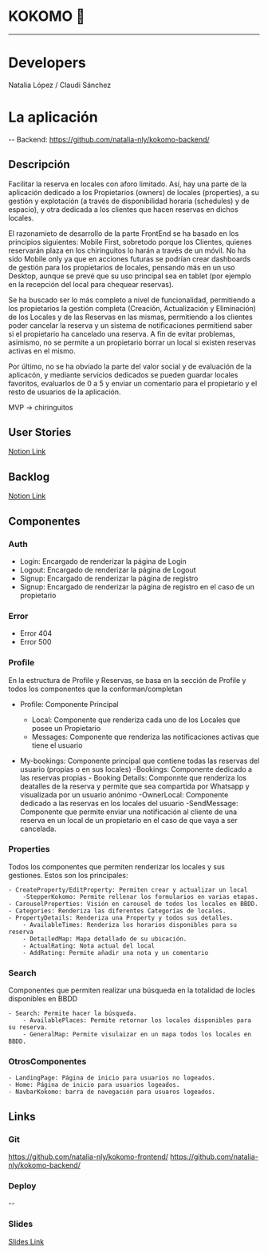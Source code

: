 # KOKOMO 🌴
<hr>

# Developers

Natalia López / Claudi Sánchez

# La aplicación

--
Backend: https://github.com/natalia-nly/kokomo-backend/

## Descripción

Facilitar la reserva en locales con aforo limitado. Así, hay una parte de la aplicación dedicado a los Propietarios (owners) de locales (properties), a su gestión y explotación (a través de disponibilidad horaria (schedules) y de espacio), y otra dedicada a los clientes que hacen reservas en dichos locales.

El razonamieto de desarrollo de la parte FrontEnd se ha basado en los principios siguientes: Mobile First, sobretodo porque los Clientes, quienes reservarán plaza en los chiringuitos lo harán a través de un móvil. No ha sido Mobile only ya que en acciones futuras se podrían crear dashboards de gestión para los propietarios de locales, pensando más en un uso Desktop, aunque se prevé que su uso principal sea en tablet (por ejemplo en la recepción del local para chequear reservas).

Se ha buscado ser lo más completo a nivel de funcionalidad, permitiendo a los propietarios la gestión completa (Creación, Actualización y Eliminación) de los Locales y de las Reservas en las mismas, permitiendo a los clientes poder cancelar la reserva y un sistema de notificaciones permitiend saber si el propietario ha cancelado una reserva. A fin de evitar problemas, asimismo, no se permite a un propietario borrar un local si existen reservas activas en el mismo.

Por último, no se ha obviado la parte del valor social y de evaluación de la aplicacón, y mediante servicios dedicados se pueden guardar locales favoritos, evaluarlos de 0 a 5 y enviar un comentario para el propietario y el resto de usuarios de la aplicación.

MVP → chiringuitos

## User Stories

[Notion Link](https://www.notion.so/1e08243224c842e29a9b44db892fec01?v=609e57e9cefd4931b2a8eead1ed3812b)

## Backlog

[Notion Link](https://www.notion.so/1e08243224c842e29a9b44db892fec01?v=609e57e9cefd4931b2a8eead1ed3812b)

## Componentes

### Auth

- Login: Encargado de renderizar la página de Login
- Logout: Encargado de renderizar la página de Logout
- Signup: Encargado de renderizar la página de registro
- Signup: Encargado de renderizar la página de registro en el caso de un propietario

### Error

- Error 404
- Error 500


### Profile

En la estructura de Profile y Reservas, se basa en la sección de Profile y todos los componentes que la conforman/completan

- Profile: Componente Principal
    - Local: Componente que renderiza cada uno de los Locales que posee un Propietario
    - Messages: Componente que renderiza las notificaciones activas que tiene el usuario

- My-bookings: Componente principal que contiene todas las reservas del usuario (propias o en sus locales)
    -Bookings: Componente dedicado a las reservas propias
        - Booking Details: Componnte que renderiza los deatalles de la reserva y permite que sea compartida por Whatsapp y visualizada por un usuario anónimo
    -OwnerLocal: Componente dedicado a las reservas en los locales del usuario
        -SendMessage: Componente que permite enviar una notificación al cliente de una reserva en un local de un propietario en el caso de que vaya a ser cancelada.


### Properties

Todos los componentes que permiten renderizar los locales y sus gestiones. Estos son los principales:

    - CreateProperty/EditProperty: Permiten crear y actualizar un local
        -StepperKokomo: Permite rellenar los formularios en varias etapas.
    - CarouselProperties: Visión en carousel de todos los locales en BBDD.
    - Categories: Renderiza las diferentes Categorías de locales.
    - PropertyDetails: Renderiza una Property y todos sus detalles.
        - AvailableTimes: Renderiza los horarios disponibles para su reserva
        - DetailedMap: Mapa detallado de su ubicación.
        - ActualRating: Nota actual del local
        - AddRating: Permite añadir una nota y un comentario

### Search

Componentes que permiten realizar una búsqueda en la totalidad de locles disponibles en BBDD

    - Search: Permite hacer la búsqueda.
        - AvailablePlaces: Permite retornar los locales disponibles para su reserva.
        - GeneralMap: Permite visulaizar en un mapa todos los locales en BBDD.


### OtrosComponentes

    - LandingPage: Página de inicio para usuarios no logeados.
    - Home: Página de inicio para usuarios logeados.
    - NavbarKokomo: barra de navegación para usuaros logeados.


## Links

### Git

https://github.com/natalia-nly/kokomo-frontend/
https://github.com/natalia-nly/kokomo-backend/

### Deploy

--

### Slides

[Slides Link](--)